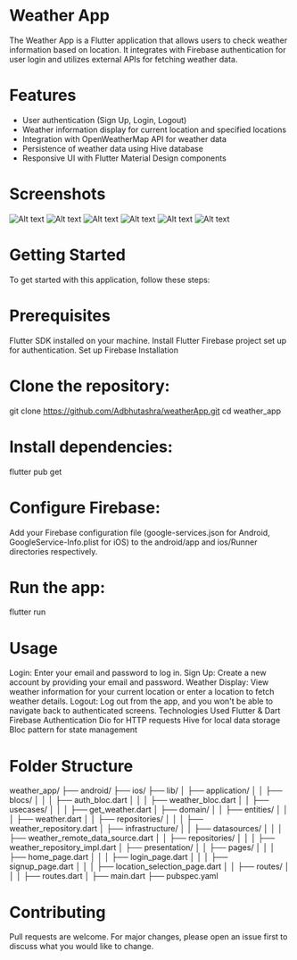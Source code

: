 # Weather App

The Weather App is a Flutter application that allows users to check weather information based on location. It integrates with Firebase authentication for user login and utilizes external APIs for fetching weather data.

# Features

- User authentication (Sign Up, Login, Logout)
- Weather information display for current location and specified locations
- Integration with OpenWeatherMap API for weather data
- Persistence of weather data using Hive database
- Responsive UI with Flutter Material Design components

# Screenshots

![Alt text](../weatherapp/assets/screenshots/login.jpg "Login")
![Alt text](../weatherapp/assets/screenshots/signup.jpg "Signup")
![Alt text](../weatherapp/assets/screenshots/locationpermission.jpg "Permission")
![Alt text](../weatherapp/assets/screenshots/homepage1.jpg "Homepage")
![Alt text](../weatherapp/assets/screenshots/homepage.jpg "Weather Info")
![Alt text](../weatherapp/assets/screenshots/selectlocation.jpg "Select Location")

# Getting Started

To get started with this application, follow these steps:

# Prerequisites

Flutter SDK installed on your machine. Install Flutter
Firebase project set up for authentication. Set up Firebase
Installation

# Clone the repository:

git clone https://github.com/Adbhutashra/weatherApp.git
cd weather_app

# Install dependencies:

flutter pub get

# Configure Firebase:

Add your Firebase configuration file (google-services.json for Android, GoogleService-Info.plist for iOS) to the android/app and ios/Runner directories respectively.

# Run the app:

flutter run

# Usage

Login: Enter your email and password to log in.
Sign Up: Create a new account by providing your email and password.
Weather Display: View weather information for your current location or enter a location to fetch weather details.
Logout: Log out from the app, and you won't be able to navigate back to authenticated screens.
Technologies Used
Flutter & Dart
Firebase Authentication
Dio for HTTP requests
Hive for local data storage
Bloc pattern for state management

# Folder Structure

weather_app/
├── android/
├── ios/
├── lib/
│ ├── application/
│ │ ├── blocs/
│ │ │ ├── auth_bloc.dart
│ │ │ ├── weather_bloc.dart
│ │ ├── usecases/
│ │ │ ├── get_weather.dart
│ ├── domain/
│ │ ├── entities/
│ │ │ ├── weather.dart
│ │ ├── repositories/
│ │ │ ├── weather_repository.dart
│ ├── infrastructure/
│ │ ├── datasources/
│ │ │ ├── weather_remote_data_source.dart
│ │ ├── repositories/
│ │ │ ├── weather_repository_impl.dart
│ ├── presentation/
│ │ ├── pages/
│ │ │ ├── home_page.dart
│ │ │ ├── login_page.dart
│ │ │ ├── signup_page.dart
│ │ │ ├── location_selection_page.dart
│ │ ├── routes/
│ │ │ ├── routes.dart
│ ├── main.dart
├── pubspec.yaml

# Contributing

Pull requests are welcome. For major changes, please open an issue first to discuss what you would like to change.
